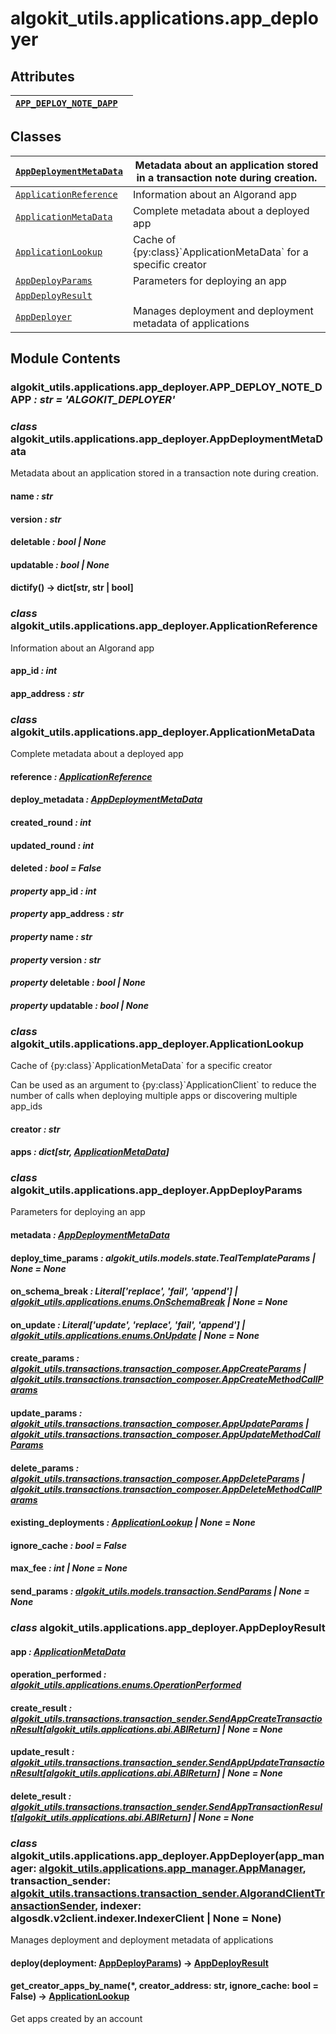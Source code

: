 # algokit_utils.applications.app_deployer

## Attributes

| [`APP_DEPLOY_NOTE_DAPP`](#algokit_utils.applications.app_deployer.APP_DEPLOY_NOTE_DAPP)   |    |
|-------------------------------------------------------------------------------------------|----|

## Classes

| [`AppDeploymentMetaData`](#algokit_utils.applications.app_deployer.AppDeploymentMetaData)   | Metadata about an application stored in a transaction note during creation.   |
|---------------------------------------------------------------------------------------------|-------------------------------------------------------------------------------|
| [`ApplicationReference`](#algokit_utils.applications.app_deployer.ApplicationReference)     | Information about an Algorand app                                             |
| [`ApplicationMetaData`](#algokit_utils.applications.app_deployer.ApplicationMetaData)       | Complete metadata about a deployed app                                        |
| [`ApplicationLookup`](#algokit_utils.applications.app_deployer.ApplicationLookup)           | Cache of {py:class}\`ApplicationMetaData\` for a specific creator             |
| [`AppDeployParams`](#algokit_utils.applications.app_deployer.AppDeployParams)               | Parameters for deploying an app                                               |
| [`AppDeployResult`](#algokit_utils.applications.app_deployer.AppDeployResult)               |                                                                               |
| [`AppDeployer`](#algokit_utils.applications.app_deployer.AppDeployer)                       | Manages deployment and deployment metadata of applications                    |

## Module Contents

### algokit_utils.applications.app_deployer.APP_DEPLOY_NOTE_DAPP *: str* *= 'ALGOKIT_DEPLOYER'*

### *class* algokit_utils.applications.app_deployer.AppDeploymentMetaData

Metadata about an application stored in a transaction note during creation.

#### name *: str*

#### version *: str*

#### deletable *: bool | None*

#### updatable *: bool | None*

#### dictify() → dict[str, str | bool]

### *class* algokit_utils.applications.app_deployer.ApplicationReference

Information about an Algorand app

#### app_id *: int*

#### app_address *: str*

### *class* algokit_utils.applications.app_deployer.ApplicationMetaData

Complete metadata about a deployed app

#### reference *: [ApplicationReference](#algokit_utils.applications.app_deployer.ApplicationReference)*

#### deploy_metadata *: [AppDeploymentMetaData](#algokit_utils.applications.app_deployer.AppDeploymentMetaData)*

#### created_round *: int*

#### updated_round *: int*

#### deleted *: bool* *= False*

#### *property* app_id *: int*

#### *property* app_address *: str*

#### *property* name *: str*

#### *property* version *: str*

#### *property* deletable *: bool | None*

#### *property* updatable *: bool | None*

### *class* algokit_utils.applications.app_deployer.ApplicationLookup

Cache of {py:class}\`ApplicationMetaData\` for a specific creator

Can be used as an argument to {py:class}\`ApplicationClient\` to reduce the number of calls when deploying multiple
apps or discovering multiple app_ids

#### creator *: str*

#### apps *: dict[str, [ApplicationMetaData](#algokit_utils.applications.app_deployer.ApplicationMetaData)]*

### *class* algokit_utils.applications.app_deployer.AppDeployParams

Parameters for deploying an app

#### metadata *: [AppDeploymentMetaData](#algokit_utils.applications.app_deployer.AppDeploymentMetaData)*

#### deploy_time_params *: algokit_utils.models.state.TealTemplateParams | None* *= None*

#### on_schema_break *: Literal['replace', 'fail', 'append'] | [algokit_utils.applications.enums.OnSchemaBreak](../enums/index.md#algokit_utils.applications.enums.OnSchemaBreak) | None* *= None*

#### on_update *: Literal['update', 'replace', 'fail', 'append'] | [algokit_utils.applications.enums.OnUpdate](../enums/index.md#algokit_utils.applications.enums.OnUpdate) | None* *= None*

#### create_params *: [algokit_utils.transactions.transaction_composer.AppCreateParams](../../transactions/transaction_composer/index.md#algokit_utils.transactions.transaction_composer.AppCreateParams) | [algokit_utils.transactions.transaction_composer.AppCreateMethodCallParams](../../transactions/transaction_composer/index.md#algokit_utils.transactions.transaction_composer.AppCreateMethodCallParams)*

#### update_params *: [algokit_utils.transactions.transaction_composer.AppUpdateParams](../../transactions/transaction_composer/index.md#algokit_utils.transactions.transaction_composer.AppUpdateParams) | [algokit_utils.transactions.transaction_composer.AppUpdateMethodCallParams](../../transactions/transaction_composer/index.md#algokit_utils.transactions.transaction_composer.AppUpdateMethodCallParams)*

#### delete_params *: [algokit_utils.transactions.transaction_composer.AppDeleteParams](../../transactions/transaction_composer/index.md#algokit_utils.transactions.transaction_composer.AppDeleteParams) | [algokit_utils.transactions.transaction_composer.AppDeleteMethodCallParams](../../transactions/transaction_composer/index.md#algokit_utils.transactions.transaction_composer.AppDeleteMethodCallParams)*

#### existing_deployments *: [ApplicationLookup](#algokit_utils.applications.app_deployer.ApplicationLookup) | None* *= None*

#### ignore_cache *: bool* *= False*

#### max_fee *: int | None* *= None*

#### send_params *: [algokit_utils.models.transaction.SendParams](../../models/transaction/index.md#algokit_utils.models.transaction.SendParams) | None* *= None*

### *class* algokit_utils.applications.app_deployer.AppDeployResult

#### app *: [ApplicationMetaData](#algokit_utils.applications.app_deployer.ApplicationMetaData)*

#### operation_performed *: [algokit_utils.applications.enums.OperationPerformed](../enums/index.md#algokit_utils.applications.enums.OperationPerformed)*

#### create_result *: [algokit_utils.transactions.transaction_sender.SendAppCreateTransactionResult](../../transactions/transaction_sender/index.md#algokit_utils.transactions.transaction_sender.SendAppCreateTransactionResult)[[algokit_utils.applications.abi.ABIReturn](../abi/index.md#algokit_utils.applications.abi.ABIReturn)] | None* *= None*

#### update_result *: [algokit_utils.transactions.transaction_sender.SendAppUpdateTransactionResult](../../transactions/transaction_sender/index.md#algokit_utils.transactions.transaction_sender.SendAppUpdateTransactionResult)[[algokit_utils.applications.abi.ABIReturn](../abi/index.md#algokit_utils.applications.abi.ABIReturn)] | None* *= None*

#### delete_result *: [algokit_utils.transactions.transaction_sender.SendAppTransactionResult](../../transactions/transaction_sender/index.md#algokit_utils.transactions.transaction_sender.SendAppTransactionResult)[[algokit_utils.applications.abi.ABIReturn](../abi/index.md#algokit_utils.applications.abi.ABIReturn)] | None* *= None*

### *class* algokit_utils.applications.app_deployer.AppDeployer(app_manager: [algokit_utils.applications.app_manager.AppManager](../app_manager/index.md#algokit_utils.applications.app_manager.AppManager), transaction_sender: [algokit_utils.transactions.transaction_sender.AlgorandClientTransactionSender](../../transactions/transaction_sender/index.md#algokit_utils.transactions.transaction_sender.AlgorandClientTransactionSender), indexer: algosdk.v2client.indexer.IndexerClient | None = None)

Manages deployment and deployment metadata of applications

#### deploy(deployment: [AppDeployParams](#algokit_utils.applications.app_deployer.AppDeployParams)) → [AppDeployResult](#algokit_utils.applications.app_deployer.AppDeployResult)

#### get_creator_apps_by_name(\*, creator_address: str, ignore_cache: bool = False) → [ApplicationLookup](#algokit_utils.applications.app_deployer.ApplicationLookup)

Get apps created by an account
